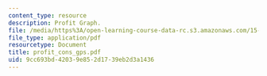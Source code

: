 ```yaml
---
content_type: resource
description: Profit Graph.
file: /media/https%3A/open-learning-course-data-rc.s3.amazonaws.com/15-010-economic-analysis-for-business-decisions-fall-2004/9cc693bd42039e852d1739eb2d3a1436_profit_cons_gps.pdf
file_type: application/pdf
resourcetype: Document
title: profit_cons_gps.pdf
uid: 9cc693bd-4203-9e85-2d17-39eb2d3a1436
---
```

